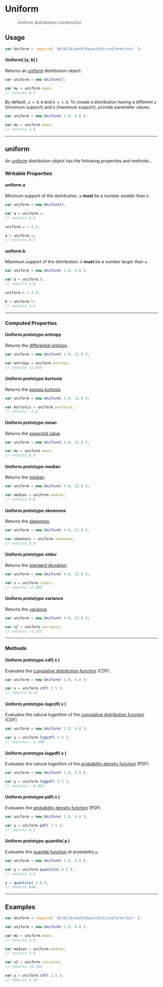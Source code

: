 # Uniform

> Uniform distribution constructor.


<!-- Section to include introductory text. Make sure to keep an empty line after the intro `section` element and another before the `/section` close. -->

<section class="intro">

</section>

<!-- /.intro -->

<!-- Package usage documentation. -->

<section class="usage">

## Usage

``` javascript
var Uniform = require( '@stdlib/math/base/dist/uniform/ctor' );
```

#### Uniform( \[a, b\] )

Returns an [uniform][uniform-distribution] distribution object.

``` javascript
var uniform = new Uniform();

var mu = uniform.mean;
// returns 0.5
```

By default, `a = 0.0` and `b = 1.0`. To create a distribution having a different `a` (minimum support) and `b` (maximum support), provide parameter values.

``` javascript
var uniform = new Uniform( 2.0, 4.0 );

var mu = uniform.mean;
// returns 3.0
```

---

## uniform

An [uniform][uniform-distribution] distribution object has the following properties and methods...

### Writable Properties

#### uniform.a

Minimum support of the distribution. `a` __must__ be a number smaller than `b`.

``` javascript
var uniform = new Uniform();

var a = uniform.a;
// returns 0.0

uniform.a = 0.5;

a = uniform.a;
// returns 0.5
```

#### uniform.b

Maximum support of the distribution. `b` __must__ be a number larger than `a`.

``` javascript
var uniform = new Uniform( 2.0, 4.0 );

var b = uniform.b;
// returns 4.0

uniform.b = 3.0;

b = uniform.b;
// returns 3.0
```

---

### Computed Properties

#### Uniform.prototype.entropy

Returns the [differential entropy][entropy].

``` javascript
var uniform = new Uniform( 4.0, 12.0 );

var entropy = uniform.entropy;
// returns ~2.079
```

#### Uniform.prototype.kurtosis

Returns the [excess kurtosis][kurtosis].

``` javascript
var uniform = new Uniform( 4.0, 12.0 );

var kurtosis = uniform.kurtosis;
// returns -1.2
```

#### Uniform.prototype.mean

Returns the [expected value][expected-value].

``` javascript
var uniform = new Uniform( 4.0, 12.0 );

var mu = uniform.mean;
// returns 8.0
```

#### Uniform.prototype.median

Returns the [median][median].

``` javascript
var uniform = new Uniform( 4.0, 12.0 );

var median = uniform.median;
// returns 8.0
```

#### Uniform.prototype.skewness

Returns the [skewness][skewness].

``` javascript
var uniform = new Uniform( 4.0, 12.0 );

var skewness = uniform.skewness;
// returns 0.0
```

#### Uniform.prototype.stdev

Returns the [standard deviation][standard-deviation].

``` javascript
var uniform = new Uniform( 4.0, 12.0 );

var s = uniform.stdev;
// returns ~2.309
```

#### Uniform.prototype.variance

Returns the [variance][variance].

``` javascript
var uniform = new Uniform( 4.0, 12.0 );

var s2 = uniform.variance;
// returns ~5.333
```

---

### Methods

#### Uniform.prototype.cdf( x )

Evaluates the [cumulative distribution function][cdf] (CDF).

``` javascript
var uniform = new Uniform( 2.0, 4.0 );

var y = uniform.cdf( 2.5 );
// returns 0.25
```

#### Uniform.prototype.logcdf( x )

Evaluates the natural logarithm of the [cumulative distribution function][cdf] (CDF).

``` javascript
var uniform = new Uniform( 2.0, 4.0 );

var y = uniform.logcdf( 2.5 );
// returns ~-1.386
```

#### Uniform.prototype.logpdf( x )

Evaluates the natural logarithm of the [probability density function][pdf] (PDF).

``` javascript
var uniform = new Uniform( 2.0, 4.0 );

var y = uniform.logpdf( 2.5 );
// returns ~-0.693
```

#### Uniform.prototype.pdf( x )

Evaluates the [probability density function][pdf] (PDF).

``` javascript
var uniform = new Uniform( 2.0, 4.0 );

var y = uniform.pdf( 2.5 );
// returns 0.5
```

#### Uniform.prototype.quantile( p )

Evaluates the [quantile function][quantile-function] at probability `p`.

``` javascript
var uniform = new Uniform( 2.0, 4.0 );

var y = uniform.quantile( 0.5 );
// returns 3.0

y = quantile( 1.9 );
// returns NaN
```

</section>

<!-- /.usage -->

<!-- Package usage notes. Make sure to keep an empty line after the `section` element and another before the `/section` close. -->

<section class="notes">

</section>

<!-- /.notes -->

<!-- Package usage examples. -->

---

<section class="examples">

## Examples

``` javascript
var Uniform = require( '@stdlib/math/base/dist/uniform/ctor' );

var uniform = new Uniform( 2.0, 4.0 );

var mu = uniform.mean;
// returns 3.0

var median = uniform.median;
// returns 3.0

var s2 = uniform.variance;
// returns ~0.333

var y = uniform.cdf( 2.5 );
// returns 0.25
```

</section>

<!-- /.examples -->

<!-- Section to include cited references. If references are included, add a horizontal rule *before* the section. Make sure to keep an empty line after the `section` element and another before the `/section` close. -->

<section class="references">

</section>

<!-- /.references -->

<!-- Section for all links. Make sure to keep an empty line after the `section` element and another before the `/section` close. -->

<section class="links">

[uniform-distribution]: https://en.wikipedia.org/wiki/Uniform_distribution_%28continuous%29

[cdf]: https://en.wikipedia.org/wiki/Cumulative_distribution_function
[pdf]: https://en.wikipedia.org/wiki/Probability_density_function
[quantile-function]: https://en.wikipedia.org/wiki/Quantile_function

[entropy]: https://en.wikipedia.org/wiki/Entropy_%28information_theory%29
[expected-value]: https://en.wikipedia.org/wiki/Expected_value
[kurtosis]: https://en.wikipedia.org/wiki/Kurtosis
[median]: https://en.wikipedia.org/wiki/Median
[skewness]: https://en.wikipedia.org/wiki/Skewness
[standard-deviation]: https://en.wikipedia.org/wiki/Standard_deviation
[variance]: https://en.wikipedia.org/wiki/Variance

</section>

<!-- /.links -->
